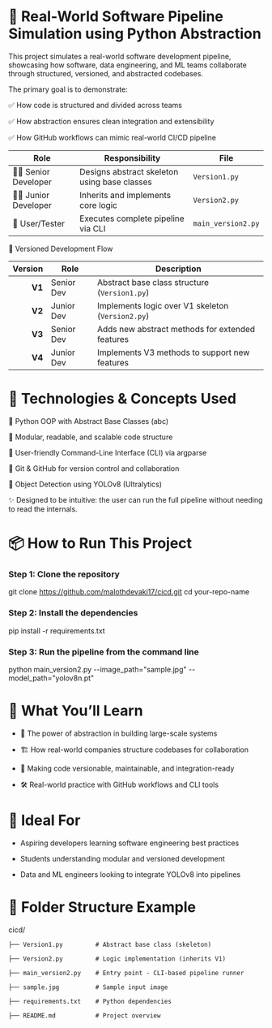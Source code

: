 # 🚀 Real-World Software Pipeline Simulation using Python Abstraction
This project simulates a real-world software development pipeline, showcasing how software, data engineering, and ML teams collaborate through structured, versioned, and abstracted codebases.

The primary goal is to demonstrate:

✅ How code is structured and divided across teams

✅ How abstraction ensures clean integration and extensibility

✅ How GitHub workflows can mimic real-world CI/CD pipeline

| Role                   | Responsibility                               | File               |
| ---------------------- | -------------------------------------------- | ------------------ |
| 👨‍💼 Senior Developer | Designs abstract skeleton using base classes | `Version1.py`      |
| 👨‍💻 Junior Developer | Inherits and implements core logic           | `Version2.py`      |
| 🧪 User/Tester         | Executes complete pipeline via CLI           | `main_version2.py` |

🔁 Versioned Development Flow

| Version | Role       | Description                                       |
| ------: | ---------- | ------------------------------------------------- |
|  **V1** | Senior Dev | Abstract base class structure (`Version1.py`)     |
|  **V2** | Junior Dev | Implements logic over V1 skeleton (`Version2.py`) |
|  **V3** | Senior Dev | Adds new abstract methods for extended features   |
|  **V4** | Junior Dev | Implements V3 methods to support new features     |

# 🧰 Technologies & Concepts Used

🔹 Python OOP with Abstract Base Classes (abc)

🔹 Modular, readable, and scalable code structure

🔹 User-friendly Command-Line Interface (CLI) via argparse

🔹 Git & GitHub for version control and collaboration

🔹 Object Detection using YOLOv8 (Ultralytics)

✨ Designed to be intuitive: the user can run the full pipeline without needing to read the internals.


# 📦 How to Run This Project

### Step 1: Clone the repository
git clone https://github.com/malothdevaki17/cicd.git
cd your-repo-name

### Step 2: Install the dependencies
pip install -r requirements.txt

### Step 3: Run the pipeline from the command line
python main_version2.py --image_path="sample.jpg" --model_path="yolov8n.pt"

# 🧠 What You’ll Learn

* 🧩 The power of abstraction in building large-scale systems

* 🏗️ How real-world companies structure codebases for collaboration

* 🔄 Making code versionable, maintainable, and integration-ready

* 🛠️ Real-world practice with GitHub workflows and CLI tools

# 📍 Ideal For

* Aspiring developers learning software engineering best practices

* Students understanding modular and versioned development

* Data and ML engineers looking to integrate YOLOv8 into pipelines

# 📁 Folder Structure Example

cicd/

    ├── Version1.py         # Abstract base class (skeleton)
   
    ├── Version2.py         # Logic implementation (inherits V1)
   
    ├── main_version2.py    # Entry point - CLI-based pipeline runner
   
    ├── sample.jpg          # Sample input image
   
    ├── requirements.txt    # Python dependencies
   
    ├── README.md           # Project overview

